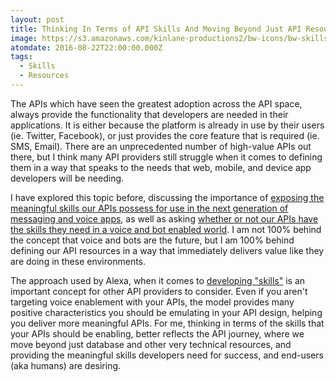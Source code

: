 ```yaml
---
layout: post
title: Thinking In Terms of API Skills And Moving Beyond Just API Resources
image: https://s3.amazonaws.com/kinlane-productions2/bw-icons/bw-skills.png
atomdate: 2016-08-22T22:00:00.000Z
tags:
  - Skills
  - Resources
---
```

The APIs which have seen the greatest adoption across the API space, always provide the functionality that developers are needed in their applications. It is either because the platform is already in use by their users (ie. Twitter, Facebook), or just provides the core feature that is required (ie. SMS, Email). There are an unprecedented number of high-value APIs out there, but I think many API providers still struggle when it comes to defining them in a way that speaks to the needs that web, mobile, and device app developers will be needing.

I have explored this topic before, discussing the importance of [exposing the meaningful skills our APIs possess for use in the next generation of messaging and voice apps](http://apievangelist.com/2016/03/23/exposing-the-meaningful-skills-our-apis-possess-for-use-in-the-next-gen-messaging-and-voice-apps/), as well as asking [whether or not our APIs have the skills they need in a voice and bot enabled world](http://apievangelist.com/2016/03/14/do-my-apis-have-the-skills-they-need-to-compete-in-a-voice-and-bot-enabled-world/). I am not 100% behind the concept that voice and bots are the future, but I am 100% behind defining our API resources in a way that immediately delivers value like they are doing in these environments.

The approach used by Alexa, when it comes to [developing "skills"](https://developer.amazon.com/alexa-skills-kit) is an important concept for other API providers to consider. Even if you aren't targeting voice enablement with your APIs, the model provides many positive characteristics you should be emulating in your API design, helping you deliver more meaningful APIs. For me, thinking in terms of the skills that your APIs should be enabling, better reflects the API journey, where we move beyond just database and other very technical resources, and providing the meaningful skills developers need for success, and end-users (aka humans) are desiring.